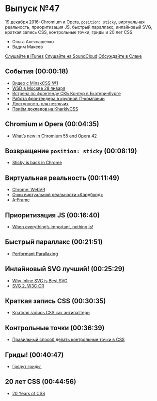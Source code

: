 # Выпуск №47

19 декабря 2016: Chromium и Opera, `position: sticky`, виртуальная реальность, приоритизация JS, быстрый параллакс, инлайновый SVG, краткая запись CSS, контрольные точки, гриды и 20 лет CSS.

- Ольга Алексашенко
- Вадим Макеев

[Слушайте в iTunes](https://itunes.apple.com/ru/podcast/veb-standarty/id1080500016)
[Слушайте на SoundCloud](https://soundcloud.com/web-standards/episode-47)
[Обсуждайте в Слаке](http://slack.web-standards.ru/)

## События (00:00:18)

- [Видео с MinskCSS №1](https://youtu.be/hwseJaIsoBw?list=PL3uk4LxG9Zzl8MRXT1IpGxuZormysIbjg)
- [WSD в Москве 28 января](https://wsd.events/2017/01/28/#proposal)
- [Встреча по фронтенду СКБ Контур в Екатеринбурге](https://vk.com/wall-9594364_3363)
- [Работа фронтендера в крупной IT-компании](https://alenadmit.github.io/open-vebinar/)
- [Доступность для незрячих](http://frontend-science.com/lab/)
- [Приём докладов на KharkivCSS](https://docs.google.com/forms/d/e/1FAIpQLSeBbERGJTNMqyshONNpuG-QwKmKXLkvaukSXRp010VM-4PClw/viewform)

## Chromium и Opera (00:04:35)

- [What’s new in Chromium 55 and Opera 42](https://dev.opera.com/blog/opera-42/)

## Возвращение `position: sticky` (00:08:19)

- [Sticky is back in Chrome](https://developers.google.com/web/updates/2016/12/position-sticky)

## Виртуальная реальность (00:11:49)

- [Chrome: WebVR](https://developers.google.com/web/fundamentals/vr/)
- [Очки виртуальной реальности «Кардборд»](https://store.artlebedev.ru/electronics/kardboard-white/)
- [A-Frame](https://aframe.io/)

## Приоритизация JS (00:16:40)

- [When everything’s important, nothing is!](https://aerotwist.com/blog/when-everything-is-important-nothing-is/)

## Быстрый параллакс (00:21:51)

- [Performant Parallaxing](https://developers.google.com/web/updates/2016/12/performant-parallaxing)

## Инлайновый SVG лучший! (00:25:29)

- [Why Inline SVG is Best SVG](https://youtu.be/af4ZQJ14yu8)
- [SVG 2, W3C CR](https://www.w3.org/TR/SVG2/)

## Краткая запись CSS (00:30:35)

- [Краткая запись CSS как антипаттерн](http://prgssr.ru/development/kratkaya-zapis-css-kak-antipattern.html)

## Контрольные точки (00:36:39)

- [Правильный способ делать контрольные точки в CSS](http://css-live.ru/articles-css/pravilnye-kontrolnye-tochki-v-css.html)

## Гриды! (00:40:47)

- [Грядут гриды!](http://css-live.ru/verstka/gryadut-gridy.html)

## 20 лет CSS (00:44:56)

- [20 Years of CSS](https://www.w3.org/Style/CSS20/)
